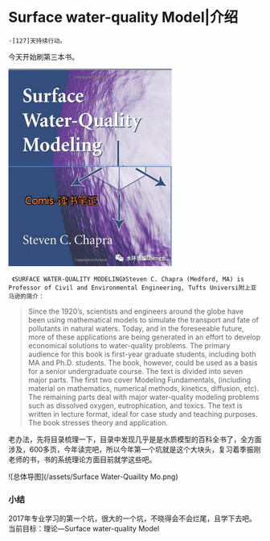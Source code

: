
# Surface water-quality Model|介绍

```
·[127]天持续行动。
```

今天开始刷第三本书。

![封面](/assets/封面.png)




 
  
   
     《SURFACE WATER-QUALITY MODELING》Steven C. Chapra (Medford, MA) is Professor of Civil and Environmental Engineering, Tufts Universi附上亚马逊的简介：
> Since the 1920’s, scientists and engineers around the globe have been using mathematical models to simulate the transport and fate of pollutants in natural waters. Today, and in the foreseeable future, more of these applications are being generated in an effort to develop economical solutions to water-quality problems.
> The primary audience for this book is first-year graduate students, including both MA and Ph.D. students. The book, however, could be used as a basis for a senior undergraduate course. The text is divided into seven major parts. The first two cover Modeling Fundamentals, (including material on mathematics, numerical methods, kinetics, diffusion, etc). The remaining parts deal with major water-quality modeling problems such as dissolved oxygen, eutrophication, and toxics. The text is written in lecture format, ideal for case study and teaching purposes. The book stresses theory and application.
> 
> 

老办法，先将目录梳理一下，目录中发现几乎是是水质模型的百科全书了，全方面涉及，600多页，今年读完吧，所以今年第一个坑就是这个大块头，复习着季振刚老师的书，书的系统理论方面目前就学这些吧。


![总体导图](/assets/Surface Water-Quaility Mo.png)



### 小结

2017年专业学习的第一个坑，很大的一个坑，不晓得会不会烂尾，且学下去吧。
当前目标：理论—Surface water-quality Model



